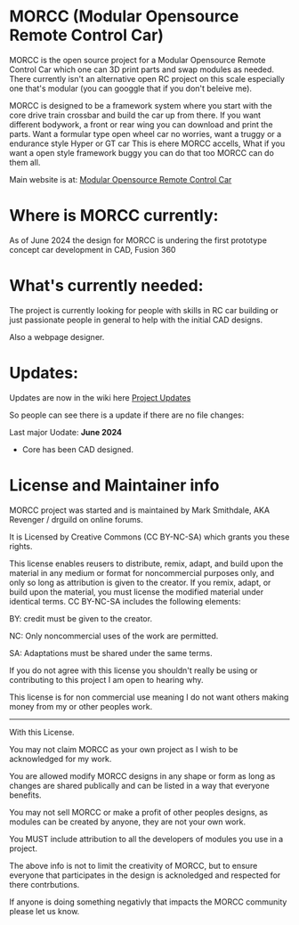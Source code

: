# MORCC (Modular Opensource Remote Control Car)
MORCC is the open source project for a Modular Opensource Remote Control Car which one can 3D print parts and swap modules as needed.
There currently isn't an alternative open RC project on this scale especially one that's modular (you can googgle that if you don't beleive me).

MORCC is designed to be a framework system where you start with the core drive train crossbar and build the car up from there.
If you want different bodywork, a front or rear wing you can download and print the parts.
Want a formular type open wheel car no worries, want a truggy or a endurance style Hyper or GT car This is ehere MORCC accells, What if you want a open style framework buggy you can do that too MORCC can do them all.

Main website is at: [Modular Opensource Remote Control Car](https://revenger.github.io/MORCC/)

# Where is MORCC currently:
As of June 2024 the design for MORCC is undering the first prototype concept car development in CAD, Fusion 360

# What's currently needed:
The project is currently looking for people with skills in RC car building or just passionate people in general to help with the initial CAD designs.

Also a webpage designer.

# Updates:
Updates are now in the wiki here [Project Updates](Project-Updates)

So people can see there is a update if there are no file changes:

Last major Uodate: **June 2024**
* Core has been CAD designed.

# License and Maintainer info
MORCC project was started and is maintained by Mark Smithdale, AKA Revenger / drguild on online forums.

It is Licensed by Creative Commons (CC BY-NC-SA) which grants you these rights.

This license enables reusers to distribute, remix, adapt, and build upon the material in any medium or format for noncommercial purposes only, and only so long as attribution is given to the creator. If you remix, adapt, or build upon the material, you must license the modified material under identical terms. CC BY-NC-SA includes the following elements:

 BY: credit must be given to the creator.
 
 NC: Only noncommercial uses of the work are permitted.
 
 SA: Adaptations must be shared under the same terms.

 If you do not agree with this license you shouldn't really be using or contributing to this project I am open to hearing why.

 This license is for non commercial use meaning I do not want others making money from my or other peoples work.
 
-----

With this License.

You may not claim MORCC as your own project as I wish to be acknowledged for my work.

You are allowed modify MORCC designs in any shape or form as long as changes are shared publically and can be listed in a way that everyone benefits.

You may not sell MORCC or make a profit of other peoples designs, as modules can be created by anyone, they are not your own work.

You MUST include attribution to all the developers of modules you use in a project.

The above info is not to limit the creativity of MORCC, but to ensure everyone that participates in the design is acknoledged and respected for there contrbutions.

If anyone is doing something negativly that impacts the MORCC community please let us know.
